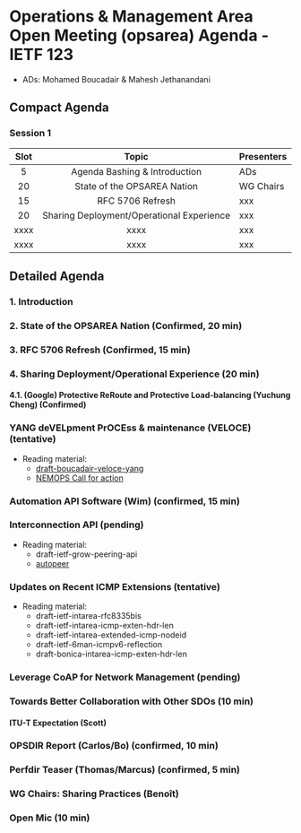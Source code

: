 # Operations & Management Area Open Meeting (opsarea) Agenda - IETF 123

* ADs: Mohamed Boucadair & Mahesh Jethanandani

## Compact Agenda

### Session 1

| Slot        | Topic                                                     | Presenters   |
|:-----------:|:---------------------------------------------------------:|:-------------|
| 5           | Agenda Bashing & Introduction                             | ADs          |
| 20          | State of the OPSAREA Nation                               | WG Chairs    |
| 15          | RFC 5706 Refresh                                          | xxx          |
| 20          | Sharing Deployment/Operational Experience                 | xxx          |
| xxxx        | xxxx                                                      | xxx          |
| xxxx        | xxxx                                                      | xxx          |


## Detailed Agenda

### 1. Introduction

### 2. State of the OPSAREA Nation (Confirmed, 20 min)

### 3. RFC 5706 Refresh (Confirmed, 15 min)

### 4. Sharing Deployment/Operational Experience (20 min)

#### 4.1. (Google) Protective ReRoute and Protective Load-balancing (Yuchung Cheng) (Confirmed)

### YANG deVELpment PrOCEss & maintenance (VELOCE) (tentative)

* Reading material:
   + [draft-boucadair-veloce-yang](https://datatracker.ietf.org/doc/draft-boucadair-veloce-yang/)
   + [NEMOPS Call for action](https://datatracker.ietf.org/meeting/122/materials/slides-122-opsawg-opsarea-nemops-workshop-readout-00)

### Automation API Software (Wim) (confirmed, 15 min)

### Interconnection API (pending)

* Reading material:
   + draft-ietf-grow-peering-api
   + [autopeer](https://github.com/bgp/autopeer)

### Updates on Recent ICMP Extensions  (tentative)

* Reading material:
   + draft-ietf-intarea-rfc8335bis
   + draft-ietf-intarea-icmp-exten-hdr-len
   + draft-ietf-intarea-extended-icmp-nodeid
   + draft-ietf-6man-icmpv6-reflection
   + draft-bonica-intarea-icmp-exten-hdr-len

### Leverage CoAP for Network Management (pending)

### Towards Better Collaboration with Other SDOs (10 min)
  
#### ITU-T Expectation (Scott)

### OPSDIR Report (Carlos/Bo) (confirmed, 10 min)

### Perfdir Teaser (Thomas/Marcus) (confirmed, 5 min)

### WG Chairs: Sharing Practices (Benoît)

### Open Mic (10 min)

